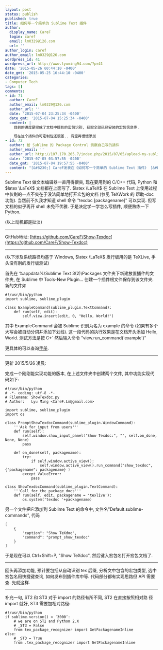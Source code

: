 ```yaml
---
layout: post
status: publish
published: true
title: 如何写一个简单的 Sublime Text 插件
author:
  display_name: CareF
  login: caref
  email: lm0329@126.com
  url: ''
author_login: caref
author_email: lm0329@126.com
wordpress_id: 41
wordpress_url: http://www.lyuming94.com/?p=41
date: '2015-05-26 00:44:10 -0400'
date_gmt: '2015-05-25 16:44:10 -0400'
categories:
- Computer Tech
tags: []
comments:
- id: 71
  author: CareF
  author_email: lm0329@126.com
  author_url: ''
  date: '2015-07-04 23:25:34 -0400'
  date_gmt: '2015-07-04 15:25:34 -0400'
  content: |-
    目前的进度是完成了文档中提到的宏包识别, 获取全部已经安装的宏包信息等.

    现在这个插件的可定制性还很差.. 有空再慢慢添加
- id: 72
  author: 给 Sublime 的 Package Control 贡献自己写的插件
  author_email: ''
  author_url: http://107.170.205.7/index.php/2015/07/05/upload-my-sublime-package/
  date: '2015-07-05 03:57:55 -0400'
  date_gmt: '2015-07-04 19:57:55 -0400'
  content: "[&#8230;] CareF发表在《如何写一个简单的 Sublime Text 插件》 [&#8230;]"
---
```

Sublime Text 做文本编辑器一直用得很爽, 现在要用到的 C/C++ 代码, Python 和 $latex \LaTeX$ 文档都在上面写了. $latex \LaTeX$ 在 Sublime Text 上使用过程中仅剩的一点不爽在于没法简单地打开宏包的文档 (参见 TeXWork 的 帮助-doc 功能). 当然前不久我才知道 shell 命令 "texdoc [packagename]" 可以实现. 但写文档的似乎再开 shell 未免不优雅. 于是决定学一学怎么写插件, 顺便熟练一下 Python.

(以上动机都是扯淡)

----

GitHub地址: [https://github.com/CareF/Show-Texdoc](https://github.com/CareF/Show-Texdoc)

----

(以下涉及系统路径均基于 Windows, $latex \LaTeX$ 发行版用的是 TeXLive, 手头没有别的发行版测试)

首先在 %appdata%\Sublime Text 3(2)\Packages 文件夹下新建放置插件的文件夹, 在 Sublime 中 Tools-New Plugin... 创建一个插件根文件保存到该文件夹. 新的文件如

    #!/usr/bin/python
    import sublime, sublime_plugin

    class ExampleCommand(sublime_plugin.TextCommand):
        def run(self, edit):
            self.view.insert(edit, 0, "Hello, World!")

其中 ExampleCommand 会被 Sublime 识别为名为 example 的命令 (如果有多个大写会被自动分词并添加下划线). 这一段代码的执行效果是在文档开头添加 Hello, World. 测试方法是按 C+\` 然后输入命令 "view.run_command('example')"

更具体的可以查询[手册](http://www.sublimetext.com/docs/3/api_reference.html#sublime_plugin.ApplicationCommand). 

------------

更新 2015/5/26 凌晨: 

完成一个刚刚能实现功能的版本, 在上述文件夹中创建两个文件, 其中功能实现代码如下: 

    #!/usr/bin/python
    # -*- coding: utf-8 -*-
    # Filename: ShowTexdoc.py
    # Author:   Lyu Ming <CareF.Lm@gmail.com>

    import sublime, sublime_plugin
    import os

    class PromptShowTexdocCommand(sublime_plugin.WindowCommand):
        '''Ask for input from users'''
        def run(self):
            self.window.show_input_panel("Show Texdoc:", "", self.on_done, None, None)
            pass

        def on_done(self, packagename):
            try:
                if self.window.active_view():
                    self.window.active_view().run_command("show_texdoc", {"packagename": packagename} )
            except ValueError:
                pass

    class ShowTexdocCommand(sublime_plugin.TextCommand):
        '''Call for the package docs'''
        def run(self, edit, packagename = 'texlive'):
            os.system('texdoc '+packagename)

另一个文件把它添加到 Sublime Text 的命令中, 文件名"Default.sublime-commands", 代码

    [
        {
            "caption": "Show TeXdoc",
            "command": "prompt_show_texdoc"
        }
    ]

于是现在可以 Ctrl+Shift+P, "Show TeXdoc", 然后键入宏包名打开宏包文档了.

-------

回头再添加功能, 预计要包括从自动识别 tex 后缀, 分析文中包含的宏包类型, 选中宏包名用快捷键查询, 如何发布到插件库中等. 代码部分都有实现思路但 API 需要查. 先就这样. 

------

补充一句, ST2 和 ST3 对于 import 的路径有所不同, ST2 在直接按照相对路
径 import 就好, ST3 需要加相对路径:

    #!/usr/bin/python
    if sublime.version() < ‘3000’:
        # we are on ST2 and Python 2.X
        # _ST3 = False
        from tex_package_recognizer import GetPackagenameInline
    else:
        # _ST3 = True
        from .tex_package_recognizer import GetPackagenameInline
